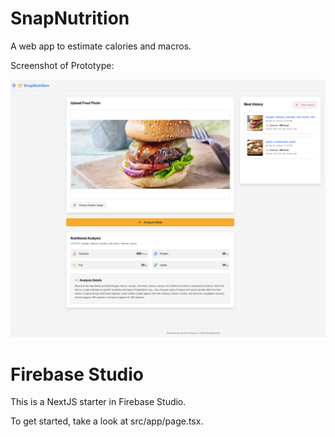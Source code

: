 # SnapNutrition

A web app to estimate calories and macros.

Screenshot of Prototype:

![Screenshot of Prototype](./docs/images/SnapNutrition_Screenshot.png "SnapNutrition")

# Firebase Studio

This is a NextJS starter in Firebase Studio.

To get started, take a look at src/app/page.tsx.
